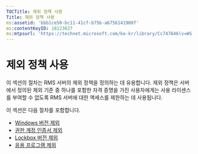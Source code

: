 ```yaml
---
TOCTitle: 제외 정책 사용
Title: 제외 정책 사용
ms:assetid: 'bbb1ce50-bc11-41cf-b75b-a6756141908f'
ms:contentKeyID: 18123027
ms:mtpsurl: 'https://technet.microsoft.com/ko-kr/library/Cc747646(v=WS.10)'
---
```


제외 정책 사용
==============

이 섹션의 절차는 RMS 서버의 제외 정책을 정의하는 데 유용합니다. 제외 정책은 서버에서 정의된 제외 기준 중 하나를 포함한 자격 증명을 가진 사용자에게는 사용 라이센스를 부여할 수 없도록 RMS 서버에 대한 액세스를 제한하는 데 사용됩니다.

이 섹션은 다음 절차를 포함합니다.

-   [Windows 버전 제외](https://technet.microsoft.com/73cb4953-91a3-4fab-890f-7e52e20acf0c)
-   [권한 계정 인증서 제외](https://technet.microsoft.com/e5cd9dec-ac29-437e-8515-dc697ec75edf)
-   [Lockbox 버전 제외](https://technet.microsoft.com/515e5245-7a0e-414e-ac20-3ae32898179e)
-   [응용 프로그램 제외](https://technet.microsoft.com/422f2ddd-bcf4-45f1-905a-b8bad30fd7dd)
